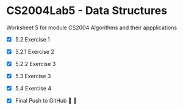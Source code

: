 # CS2004Lab5 - Data Structures

Worksheet 5 for module CS2004 Algorithms and their appplications

- [x] 5.2 Exercise 1
- [x] 5.2.1 Exercise 2
- [x] 5.2.2 Exercise 3
- [x] 5.3 Exercise 3
- [x] 5.4 Exercise 4


- [x] Final Push to GitHub :clap: :clap:

